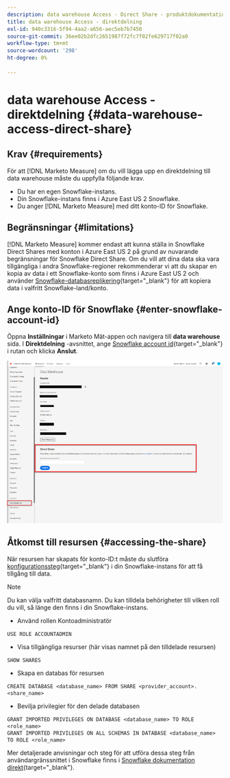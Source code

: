 ```yaml
---
description: data warehouse Access - Direct Share - produktdokumentation
title: data warehouse Access - direktdelning
exl-id: 940c3316-5f94-4aa2-a656-aec5eb7b7450
source-git-commit: 36ee02b2dfc2651987f72fc7f02fe629717f02a0
workflow-type: tm+mt
source-wordcount: '298'
ht-degree: 0%

---
```


# data warehouse Access - direktdelning {#data-warehouse-access-direct-share}

## Krav {#requirements}

För att [!DNL Marketo Measure] om du vill lägga upp en direktdelning till data warehouse måste du uppfylla följande krav.

* Du har en egen Snowflake-instans.
* Din Snowflake-instans finns i Azure East US 2 Snowflake.
* Du anger [!DNL Marketo Measure] med ditt konto-ID för Snowflake.

## Begränsningar {#limitations}

[!DNL Marketo Measure] kommer endast att kunna ställa in Snowflake Direct Shares med konton i Azure East US 2 på grund av nuvarande begränsningar för Snowflake Direct Share. Om du vill att dina data ska vara tillgängliga i andra Snowflake-regioner rekommenderar vi att du skapar en kopia av data i ett Snowflake-konto som finns i Azure East US 2 och använder [Snowflake-databasreplikering](https://docs.snowflake.com/en/user-guide/database-replication-intro.html){target="_blank"} för att kopiera data i valfritt Snowflake-land/konto.

## Ange konto-ID för Snowflake {#enter-snowflake-account-id}

Öppna **Inställningar** i Marketo Mät-appen och navigera till **data warehouse** sida. I **Direktdelning** -avsnittet, ange [Snowflake account id](https://docs.snowflake.com/en/user-guide/admin-account-identifier.html){target="_blank"} i rutan och klicka **Anslut**.

![](assets/data-warehouse-access-direct-share-1.png)

## Åtkomst till resursen {#accessing-the-share}

När resursen har skapats för konto-ID:t måste du slutföra [konfigurationssteg](https://docs.snowflake.com/en/user-guide/data-share-consumers.html){target="_blank"} i din Snowflake-instans för att få tillgång till data.

>[!NOTE]
>
>Du kan välja valfritt databasnamn. Du kan tilldela behörigheter till vilken roll du vill, så länge den finns i din Snowflake-instans.

* Använd rollen Kontoadministratör

```
USE ROLE ACCOUNTADMIN
```

* Visa tillgängliga resurser (här visas namnet på den tilldelade resursen)

```
SHOW SHARES
```

* Skapa en databas för resursen

```
CREATE DATABASE <database_name> FROM SHARE <provider_account>.<share_name>
```

* Bevilja privilegier för den delade databasen

```
GRANT IMPORTED PRIVILEGES ON DATABASE <database_name> TO ROLE <role_name>
GRANT IMPORTED PRIVILEGES ON ALL SCHEMAS IN DATABASE <database_name> TO ROLE <role_name>
```

Mer detaljerade anvisningar och steg för att utföra dessa steg från användargränssnittet i Snowflake finns i [Snowflake dokumentation direkt](https://docs.snowflake.com/en/user-guide/data-share-consumers.html){target="_blank"}.
